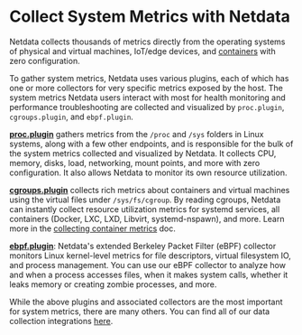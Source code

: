 # Collect System Metrics with Netdata

Netdata collects thousands of metrics directly from the operating systems of physical and virtual machines, IoT/edge devices, and [containers](/docs/collecting-metrics/container-metrics.md) with zero configuration.

To gather system metrics, Netdata uses various plugins, each of which has one or more collectors for very specific metrics exposed by the host. The system metrics Netdata users interact with most for health monitoring and performance troubleshooting are collected and visualized by `proc.plugin`, `cgroups.plugin`, and `ebpf.plugin`.

[**proc.plugin**](/src/collectors/proc.plugin/README.md) gathers metrics from the `/proc` and `/sys` folders in Linux systems, along with a few other endpoints, and is responsible for the bulk of the system metrics collected and visualized by Netdata. It collects CPU, memory, disks, load, networking, mount points, and more with zero configuration. It also allows Netdata to monitor its own resource utilization.

[**cgroups.plugin**](/src/collectors/cgroups.plugin/README.md) collects rich metrics about containers and virtual machines using the virtual files under `/sys/fs/cgroup`. By reading cgroups, Netdata can instantly collect resource utilization metrics for systemd services, all containers (Docker, LXC, LXD, Libvirt, systemd-nspawn), and more. Learn more in the [collecting container metrics](/docs/collecting-metrics/container-metrics.md) doc.

[**ebpf.plugin**](/src/collectors/ebpf.plugin/README.md): Netdata's extended Berkeley Packet Filter (eBPF) collector monitors Linux kernel-level metrics for file descriptors, virtual filesystem IO, and process management. You can use our eBPF collector to analyze how and when a process accesses files, when it makes system calls, whether it leaks memory or creating zombie processes, and more.

While the above plugins and associated collectors are the most important for system metrics, there are many others. You can find all of our data collection integrations [here](/src/collectors/COLLECTORS.md#system-collectors).
